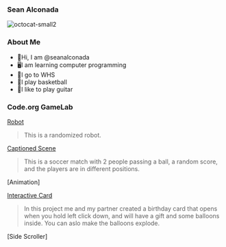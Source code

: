 ### Sean Alconada

![octocat-small2](https://github.com/seanalconada/Sean/assets/146843526/33532543-a049-44eb-84f4-98f21bb64c63)

### About Me

- 👋Hi, I am @seanalconada
- 🖥️I am learning computer programming
- 🏫I go to WHS
- 🏀I play basketball
- 🎸I like to play guitar

### Code.org GameLab

[Robot](https://seanalconada.github.io/Robot/)
>This is a randomized robot.

[Captioned Scene](https://studio.code.org/projects/gamelab/wz3iYMkA17XUaLcQlAd-tS3kiGZlkp9zKnMwDBfcRH4)
>This is a soccer match with 2 people passing a ball, a random score, and the players are in different positions.

[Animation]
>

[Interactive Card](https://studio.code.org/projects/gamelab/ezzCowy4VAIZP-ShaRKPFZlwrzck06rYjpoa3da3Uu4)
>In this project me and my partner created a birthday card that opens when you hold left click down, and will have a gift and some balloons inside. You can aslo make the balloons explode.

[Side Scroller]
>

